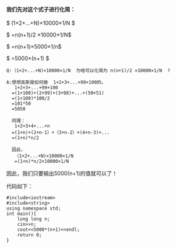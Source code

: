 #### 我们先对这个式子进行化简：
 
 $ (1+2+...+N)×10000×1/N $

$ =n(n+1)/2 ×10000×1/N$

$ =n(n+1)×5000×1/n$

$ =5000×(n+1) $

```
Q:（1+2+...+N)×10000×1/N  为啥可以化简为 n(n+1)/2 ×10000×1/N  ?
```


```
A:想想高斯是如何做  1+2+3+...+99+100的。
   1+2+3+...+99+100
  =(1+100)+(2+99)+(3+98)+...+(50+51)
  =(1+100)*100/2
  =101*50
  =5050
  
  同理：
   1+2+3+4+...+n
  =(1+n)+(2+n-1）+（3+n-2）+(4+n-3)+...
  =(1+n)*n/2
  
  因此，
   （1+2+...+N)×10000×1/N 
   =(1+n)*n/2×10000×1/N 
```

因此，我们只要输出5000(n+1)的值就可以了！

代码如下：

```
#include<iostream>
#include<string>
using namespace std;
int main(){
	long long n;
	cin>>n;
	cout<<5000*(n+1)<<endl;
	return 0;
}
```
